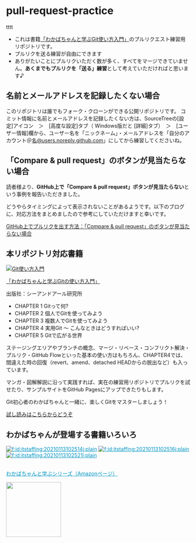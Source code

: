 # pull-request-practice

tttt

- これは書籍[「わかばちゃんと学ぶGit使い方入門」](https://amzn.to/2GfKnnd)のプルリクエスト練習用リポジトリです。
- プルリクを送る練習が自由にできます
- ありがたいことにプルリクいただく数が多く、すべてをマージできていません。**あくまでもプルリクを「送る」練習**として考えていただければと思います♪

## 名前とメールアドレスを記録したくない場合

このリポジトリは誰でもフォーク・クローンができる公開リポジトリです。
コミット情報に名前とメールアドレスを記録したくない方は、SourceTreeの[設定]アイコン　＞　[高度な設定]タブ（ Windows版だと [詳細]タブ）　＞　[ユーザー情報]欄から、ユーザー名を「ニックネーム」・メールアドレスを「自分のアカウント＠名@users.noreply.github.com」にしてから練習してくださいね。

<!--
## 自動マージについて🌱
プルリクを作ったら、右メニューの「label」からピンク色の`MeargeCat`を選択してください。
自動でマージされます🙌
<a href="https://gyazo.com/416761e05663436b57875d579b6c3405"><img src="https://i.gyazo.com/416761e05663436b57875d579b6c3405.gif" alt="https://gyazo.com/416761e05663436b57875d579b6c3405" width="960"/></a>
-->

## 「Compare & pull request」のボタンが見当たらない場合
読者様より、**GitHub上で「Compare & pull request」ボタンが見当たらない**という事例を報告いただきました。

どうやらタイミングによって表示されないことがあるようです。以下のブログに、対応方法をまとめましたので参考にしていただけますと幸いです。

[GitHub上でプルリクを出す方法：「Compare & pull request」のボタンが見当たらない場合 ](https://note.com/llminatoll/n/n03bf5aac004b)


## 本リポジトリ対応書籍

<a href="https://www.amazon.co.jp/dp/4863542178" target="_blank">
<img src="https://cdn-ak.f.st-hatena.com/images/fotolife/i/itstaffing/20210113/20210113102519.jpg" alt="Git使い方入門" title="" class="hatena-fotolife" itemprop="image"></a>

<a href="https://www.amazon.co.jp/dp/4863542178" target="_blank">「わかばちゃんと学ぶGitの使い方入門」</a>

出版社：シーアンドアール研究所

- CHAPTER 1 Gitって何?
- CHAPTER 2 個人でGitを使ってみよう
- CHAPTER 3 複数人でGitを使ってみよう
- CHAPTER 4 実用Git 〜 こんなときはどうすればいい?
- CHAPTER 5 Gitで広がる世界

ステージングエリアやブランチの概念、マージ・リベース・コンフリクト解決・プルリク・GitHub Flowといった基本の使い方はもちろん、CHAPTER4では、間違えた時の回復（revert、amend、detached HEADからの脱出など）も入っています。

マンガ・図解解説に沿って実践すれば、実在の練習用リポジトリでプルリクを試せたり、サンプルサイトをGitHub Pagesにアップできたりもします。

Git初心者のわかばちゃんと一緒に、楽しくGitをマスターしましょう！

<a href="https://www.amazon.co.jp/dp/4863542178" target="_blank">試し読みはこちらからどうぞ</a>

## わかばちゃんが登場する書籍いろいろ
<div>
<a href="https://www.amazon.co.jp/%25E6%25B9%258A%25E5%25B7%259D-%25E3%2581%2582%25E3%2581%2584/e/B01N8OK2UW/ref=as_li_ss_tl?ref=sr_ntt_srch_lnk_3&amp;qid=1610016874&amp;sr=1-3&amp;linkCode=sl2&amp;tag=cam51p-22&amp;linkId=73efcb142907befc72b01944554f21dd&amp;language=ja_JP" style="color: #0095c2;" target="_blank"><img src="https://cdn-ak.f.st-hatena.com/images/fotolife/i/itstaffing/20210113/20210113102514.jpg" alt="f:id:itstaffing:20210113102514j:plain" title="" class="hatena-fotolife" itemprop="image"></a>  <a href="https://www.amazon.co.jp/%25E6%25B9%258A%25E5%25B7%259D-%25E3%2581%2582%25E3%2581%2584/e/B01N8OK2UW/ref=as_li_ss_tl?ref=sr_ntt_srch_lnk_3&amp;qid=1610016874&amp;sr=1-3&amp;linkCode=sl2&amp;tag=cam51p-22&amp;linkId=73efcb142907befc72b01944554f21dd&amp;language=ja_JP" style="color: #0095c2;" target="_blank"><img src="https://cdn-ak.f.st-hatena.com/images/fotolife/i/itstaffing/20210113/20210113102516.jpg" alt="f:id:itstaffing:20210113102516j:plain" title="" class="hatena-fotolife" itemprop="image"></a>
</div>
<div>
<a href="https://www.amazon.co.jp/%25E6%25B9%258A%25E5%25B7%259D-%25E3%2581%2582%25E3%2581%2584/e/B01N8OK2UW/ref=as_li_ss_tl?ref=sr_ntt_srch_lnk_3&amp;qid=1610016874&amp;sr=1-3&amp;linkCode=sl2&amp;tag=cam51p-22&amp;linkId=73efcb142907befc72b01944554f21dd&amp;language=ja_JP" style="color: #0095c2;" target="_blank"><img src="https://cdn-ak.f.st-hatena.com/images/fotolife/i/itstaffing/20210113/20210113102521.jpg" alt="f:id:itstaffing:20210113102521j:plain" title="" class="hatena-fotolife" itemprop="image"></a>
</div>
<p><br><a href="https://www.amazon.co.jp/%25E6%25B9%258A%25E5%25B7%259D-%25E3%2581%2582%25E3%2581%2584/e/B01N8OK2UW/ref=as_li_ss_tl?ref=sr_ntt_srch_lnk_3&amp;qid=1610016874&amp;sr=1-3&amp;linkCode=sl2&amp;tag=cam51p-22&amp;linkId=73efcb142907befc72b01944554f21dd&amp;language=ja_JP" style="color: #0095c2;" target="_blank">わかばちゃんと学ぶシリーズ（Amazonページ）</a></p>

<img src="https://pbs.twimg.com/media/C-E-okEUwAA9ILA.jpg" width="150px">
